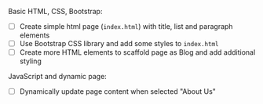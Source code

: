 Basic HTML, CSS, Bootstrap:

 * [ ] Create simple html page (`index.html`) with title, list and paragraph elements
 * [ ] Use Bootstrap CSS library and add some styles to `index.html`
 * [ ] Create more HTML elements to scaffold page as Blog and add additional styling
 
JavaScript and dynamic page:
 * [ ] Dynamically update page content when selected "About Us"